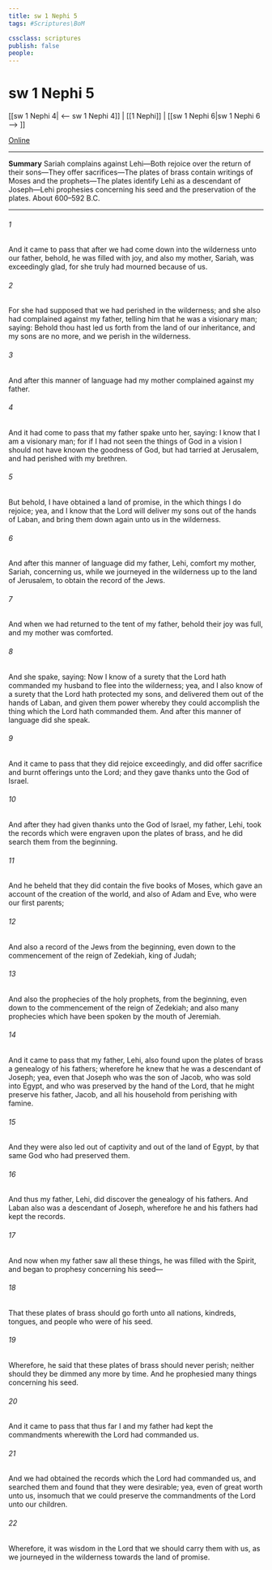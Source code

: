 ```yaml
---
title: sw 1 Nephi 5
tags: #Scriptures\BoM

cssclass: scriptures
publish: false
people:
---
```


# sw 1 Nephi 5
[[sw 1 Nephi 4| <-- sw 1 Nephi 4]] | [[1 Nephi]] | [[sw 1 Nephi 6|sw 1 Nephi 6 --> ]]

[Online](https://churchofjesuschrist.org/study/scriptures/bofm/1-ne/5?lang=eng)

---
__Summary__
Sariah complains against Lehi—Both rejoice over the return of their sons—They offer sacrifices—The plates of brass contain writings of Moses and the prophets—The plates identify Lehi as a descendant of Joseph—Lehi prophesies concerning his seed and the preservation of the plates. About 600–592 B.C.

---
###### 1 
And it came to pass that after we had come down into the wilderness unto our father, behold, he was filled with joy, and also my mother, Sariah, was exceedingly glad, for she truly had mourned because of us.

###### 2 
For she had supposed that we had perished in the wilderness; and she also had complained against my father, telling him that he was a visionary man; saying: Behold thou hast led us forth from the land of our inheritance, and my sons are no more, and we perish in the wilderness.

###### 3 
And after this manner of language had my mother complained against my father.

###### 4 
And it had come to pass that my father spake unto her, saying: I know that I am a visionary man; for if I had not seen the things of God in a vision I should not have known the goodness of God, but had tarried at Jerusalem, and had perished with my brethren.

###### 5 
But behold, I have obtained a land of promise, in the which things I do rejoice; yea, and I know that the Lord will deliver my sons out of the hands of Laban, and bring them down again unto us in the wilderness.

###### 6 
And after this manner of language did my father, Lehi, comfort my mother, Sariah, concerning us, while we journeyed in the wilderness up to the land of Jerusalem, to obtain the record of the Jews.

###### 7 
And when we had returned to the tent of my father, behold their joy was full, and my mother was comforted.

###### 8 
And she spake, saying: Now I know of a surety that the Lord hath commanded my husband to flee into the wilderness; yea, and I also know of a surety that the Lord hath protected my sons, and delivered them out of the hands of Laban, and given them power whereby they could accomplish the thing which the Lord hath commanded them. And after this manner of language did she speak.

###### 9 
And it came to pass that they did rejoice exceedingly, and did offer sacrifice and burnt offerings unto the Lord; and they gave thanks unto the God of Israel.

###### 10 
And after they had given thanks unto the God of Israel, my father, Lehi, took the records which were engraven upon the plates of brass, and he did search them from the beginning.

###### 11 
And he beheld that they did contain the five books of Moses, which gave an account of the creation of the world, and also of Adam and Eve, who were our first parents;

###### 12 
And also a record of the Jews from the beginning, even down to the commencement of the reign of Zedekiah, king of Judah;

###### 13 
And also the prophecies of the holy prophets, from the beginning, even down to the commencement of the reign of Zedekiah; and also many prophecies which have been spoken by the mouth of Jeremiah.

###### 14 
And it came to pass that my father, Lehi, also found upon the plates of brass a genealogy of his fathers; wherefore he knew that he was a descendant of Joseph; yea, even that Joseph who was the son of Jacob, who was sold into Egypt, and who was preserved by the hand of the Lord, that he might preserve his father, Jacob, and all his household from perishing with famine.

###### 15 
And they were also led out of captivity and out of the land of Egypt, by that same God who had preserved them.

###### 16 
And thus my father, Lehi, did discover the genealogy of his fathers. And Laban also was a descendant of Joseph, wherefore he and his fathers had kept the records.

###### 17 
And now when my father saw all these things, he was filled with the Spirit, and began to prophesy concerning his seed—

###### 18 
That these plates of brass should go forth unto all nations, kindreds, tongues, and people who were of his seed.

###### 19 
Wherefore, he said that these plates of brass should never perish; neither should they be dimmed any more by time. And he prophesied many things concerning his seed.

###### 20 
And it came to pass that thus far I and my father had kept the commandments wherewith the Lord had commanded us.

###### 21 
And we had obtained the records which the Lord had commanded us, and searched them and found that they were desirable; yea, even of great worth unto us, insomuch that we could preserve the commandments of the Lord unto our children.

###### 22 
Wherefore, it was wisdom in the Lord that we should carry them with us, as we journeyed in the wilderness towards the land of promise.


